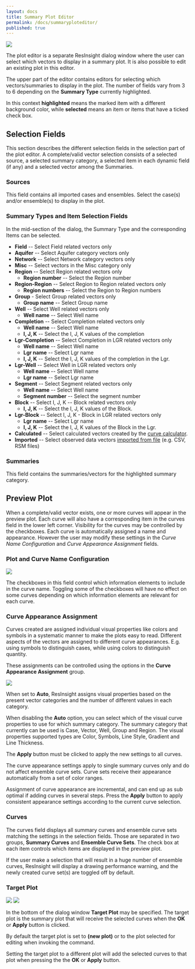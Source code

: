 ```yaml
---
layout: docs
title: Summary Plot Editor
permalink: /docs/summaryploteditor/
published: true
---
```

![]({{site.baseurl}}/images/SummaryPlotEditor.png)

The plot editor is a separate ResInsight dialog window where the user can select which vectors to display in a summary plot. It is also possible to edit an existing plot in this editor.

The upper part of the editor contains editors for selecting which vectors/summaries to display in the plot. The number of fields vary from 3 to 6 depending on the **Summary Type** currently highlighted. 

<div class="note">
In this context <b>highlighted</b> means the marked item with a different background color, while <b>selected</b> means an item or items that have a ticked check box.
</div>

## Selection Fields
This section describes the different selection fields in the selection part of the plot editor. A complete/valid vector selection consists of a selected source, a selected summary category, a selected item in each dynamic field (if any) and a selected vector among the Summaries.

### Sources
This field contains all imported cases and ensembles. Select the case(s) and/or ensemble(s) to display in the plot.

### Summary Types and Item Selection Fields
In the mid-section of the dialog, the Summary Type and the corresponding Items can be selected.

- **Field** -- Select Field related vectors only
- **Aquifer** -- Select Aquifer category vectors only 
- **Network** -- Select Network category vectors only  
- **Misc** -- Select vectors in the Misc category only 
- **Region** -- Select Region related vectors only  
   - **Region number** -- Select the Region number
- **Region-Region** -- Select Region to Region related vectors only  
   - **Region numbers** -- Select the Region to Region numbers
- **Group** - Select Group related vectors only
   - **Group name** --  Select Group name
- **Well** -- Select Well related vectors only
   - **Well name** --  Select Well name
- **Completion**   -- Select Completion related vectors only
   - **Well name** --  Select Well name
   - **I, J, K** -- Select the I, J, K values of the completion
- **Lgr-Completion** -- Select Completion in LGR related vectors only
   - **Well name** --  Select Well name
   - **Lgr name** -- Select Lgr name
   - **I, J, K** -- Select the I, J, K values of the completion in the Lgr.
- **Lgr-Well** -- Select Well in LGR related vectors only
   - **Well name** -- Select Well name
   - **Lgr name** -- Select Lgr name 
- **Segment** -- Select Segment related vectors only
   - **Well name** -- Select Well name
   - **Segment number** -- Select the segment number
- **Block** -- Select I, J, K -- Block related vectors only 
   - **I, J, K** -- Select the I, J, K values of the Block. 
- **Lgr-Block** -- Select I, J, K - Block in LGR related vectors only
   - **Lgr name** -- Select Lgr name
   - **I, J, K** -- Select the I, J, K values of the Block in the Lgr. 
- **Calculated** -- Select calculated vectors created by the [curve calculator]({{site.baseurl}}/docs/curvecalculator).
- **Imported** -- Select observed data vectors [imported from file]({{site.baseurl}}/docs/observeddata) (e.g. CSV, RSM files)

### Summaries
This field contains the summaries/vectors for the highlighted summary category.

## Preview Plot
When a complete/valid vector exists, one or more curves will appear in the preview plot. Each curve will also have a corresponding item in the curves field in the lower left corner. Visibility for the curves may be controlled by the checkboxes. Each curve is automatically assigned a name and appearance. However the user may modify these settings in the *Curve Name Configuration* and *Curve Appearance Assignment* fields.

### Plot and Curve Name Configuration
![]({{site.baseurl}}/images/CurveNameConfig.png)

The checkboxes in this field control which information elements to include in the curve name. Toggling some of the checkboxes will have no effect on some curves depending on which information elements are relevant for each curve.

### Curve Appearance Assignment
Curves created are assigned individual visual properties like colors and symbols in a systematic manner to make the plots easy to read. Different aspects of the vectors are assigned to different curve appearances. E.g. using symbols to distinguish cases, while using colors to distinguish quantity.

These assignments can be controlled using the options in the **Curve Appearance Assignment** group. 

![]({{site.baseurl}}/images/CurveAppearanceAssignment.png)

When set to **Auto**, ResInsight assigns visual properties based on the present vector categories and the number of different values in each category.

When disabling the **Auto** option, you can select which of the visual curve properties to use for which summary category. The summary category that currently can be used is Case, Vector, Well, Group and Region. The visual properties supported types are Color, Symbols, Line Style, Gradient and Line Thickness.

The **Apply** button must be clicked to apply the new settings to all curves.

The curve appearance settings apply to single summary curves only and do not affect ensemble curve sets. Curve sets receive their appearance automatically from a set of color ranges.

<div class="note">
Assignment of curve appearance are incremental, and can end up as sub optimal if adding curves in several steps.
Press the <b>Apply</b> button to apply consistent appearance settings according to the current curve selection.
</div>

### Curves
The curves field displays all summary curves and ensemble curve sets matching the settings in the selection fields. Those are separated in two groups, **Summary Curves** and **Ensemble Curve Sets**. The check box at each item controls which items are displayed in the preview plot.

If the user make a selection that will result in a huge number of ensemble curves, ResInsight will display a drawing performance warning, and the newly created curve set(s) are toggled off by default.

### Target Plot
![]({{site.baseurl}}/images/TargetPlot_new.png)
![]({{site.baseurl}}/images/TargetPlot_1.png)

In the bottom of the dialog window **Target Plot** may be specified. The target plot is the summary plot that will receive the selected curves when the **OK** or **Apply** button is clicked. 

By default the target plot is set to **(new plot)** or to the plot selected for editing when invoking the command. 

Setting the target plot to a different plot will add the selected curves to that plot when pressing the the **OK** or **Apply** button.
